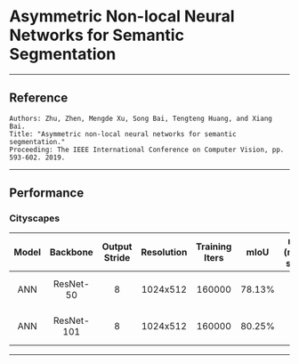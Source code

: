 # Asymmetric Non-local Neural Networks for Semantic Segmentation
---

## Reference
    Authors: Zhu, Zhen, Mengde Xu, Song Bai, Tengteng Huang, and Xiang Bai. 
    Title: "Asymmetric non-local neural networks for semantic segmentation." 
    Proceeding: The IEEE International Conference on Computer Vision, pp. 593-602. 2019.
---
## Performance

### Cityscapes

| Model | Backbone | Output Stride | Resolution | Training Iters | mIoU | mIoU (multi-scale) | Links |
|:-:|:-:|:-:|:-:|:-:|:-:|:-:|:-:|
|ANN|ResNet-50|8|1024x512|160000|78.13%|-|[model](https://paddleseg.bj.bcebos.com/dygraph/ann_resnet50_os8_cityscapes_1024x512_160k/model.pdparams) \| [log](https://paddleseg.bj.bcebos.com/dygraph/ann_resnet50_os8_cityscapes_1024x512_160k/train.log) \| [vdl](https://paddlepaddle.org.cn/paddle/visualdl/service/app?id=e5e8fb0c5d8c81558981bcf0b403af3f)|
|ANN|ResNet-101|8|1024x512|160000|80.25%|-|[model](https://paddleseg.bj.bcebos.com/dygraph/ann_resnet101_os8_cityscapes_1024x512_160k/model.pdparams) \| [log](https://paddleseg.bj.bcebos.com/dygraph/ann_resnet101_os8_cityscapes_1024x512_160k/train.log) \| [vdl](https://paddlepaddle.org.cn/paddle/visualdl/service/app?id=7c8bf49eeb74a02f978b4050ebbea03c)|

---